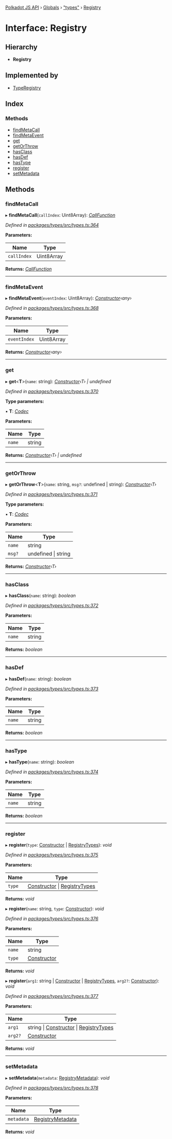 [Polkadot JS API](../README.md) › [Globals](../globals.md) › ["types"](../modules/_types_.md) › [Registry](_types_.registry.md)

# Interface: Registry

## Hierarchy

* **Registry**

## Implemented by

* [TypeRegistry](../classes/_codec_create_registry_.typeregistry.md)

## Index

### Methods

* [findMetaCall](_types_.registry.md#findmetacall)
* [findMetaEvent](_types_.registry.md#findmetaevent)
* [get](_types_.registry.md#get)
* [getOrThrow](_types_.registry.md#getorthrow)
* [hasClass](_types_.registry.md#hasclass)
* [hasDef](_types_.registry.md#hasdef)
* [hasType](_types_.registry.md#hastype)
* [register](_types_.registry.md#register)
* [setMetadata](_types_.registry.md#setmetadata)

## Methods

###  findMetaCall

▸ **findMetaCall**(`callIndex`: Uint8Array): *[CallFunction](_types_.callfunction.md)*

*Defined in [packages/types/src/types.ts:364](https://github.com/polkadot-js/api/blob/1f7b9f7f3/packages/types/src/types.ts#L364)*

**Parameters:**

Name | Type |
------ | ------ |
`callIndex` | Uint8Array |

**Returns:** *[CallFunction](_types_.callfunction.md)*

___

###  findMetaEvent

▸ **findMetaEvent**(`eventIndex`: Uint8Array): *[Constructor](_types_.constructor.md)‹any›*

*Defined in [packages/types/src/types.ts:368](https://github.com/polkadot-js/api/blob/1f7b9f7f3/packages/types/src/types.ts#L368)*

**Parameters:**

Name | Type |
------ | ------ |
`eventIndex` | Uint8Array |

**Returns:** *[Constructor](_types_.constructor.md)‹any›*

___

###  get

▸ **get**<**T**>(`name`: string): *[Constructor](_types_.constructor.md)‹T› | undefined*

*Defined in [packages/types/src/types.ts:370](https://github.com/polkadot-js/api/blob/1f7b9f7f3/packages/types/src/types.ts#L370)*

**Type parameters:**

▪ **T**: *[Codec](_types_.codec.md)*

**Parameters:**

Name | Type |
------ | ------ |
`name` | string |

**Returns:** *[Constructor](_types_.constructor.md)‹T› | undefined*

___

###  getOrThrow

▸ **getOrThrow**<**T**>(`name`: string, `msg?`: undefined | string): *[Constructor](_types_.constructor.md)‹T›*

*Defined in [packages/types/src/types.ts:371](https://github.com/polkadot-js/api/blob/1f7b9f7f3/packages/types/src/types.ts#L371)*

**Type parameters:**

▪ **T**: *[Codec](_types_.codec.md)*

**Parameters:**

Name | Type |
------ | ------ |
`name` | string |
`msg?` | undefined &#124; string |

**Returns:** *[Constructor](_types_.constructor.md)‹T›*

___

###  hasClass

▸ **hasClass**(`name`: string): *boolean*

*Defined in [packages/types/src/types.ts:372](https://github.com/polkadot-js/api/blob/1f7b9f7f3/packages/types/src/types.ts#L372)*

**Parameters:**

Name | Type |
------ | ------ |
`name` | string |

**Returns:** *boolean*

___

###  hasDef

▸ **hasDef**(`name`: string): *boolean*

*Defined in [packages/types/src/types.ts:373](https://github.com/polkadot-js/api/blob/1f7b9f7f3/packages/types/src/types.ts#L373)*

**Parameters:**

Name | Type |
------ | ------ |
`name` | string |

**Returns:** *boolean*

___

###  hasType

▸ **hasType**(`name`: string): *boolean*

*Defined in [packages/types/src/types.ts:374](https://github.com/polkadot-js/api/blob/1f7b9f7f3/packages/types/src/types.ts#L374)*

**Parameters:**

Name | Type |
------ | ------ |
`name` | string |

**Returns:** *boolean*

___

###  register

▸ **register**(`type`: [Constructor](_types_.constructor.md) | [RegistryTypes](../modules/_types_.md#registrytypes)): *void*

*Defined in [packages/types/src/types.ts:375](https://github.com/polkadot-js/api/blob/1f7b9f7f3/packages/types/src/types.ts#L375)*

**Parameters:**

Name | Type |
------ | ------ |
`type` | [Constructor](_types_.constructor.md) &#124; [RegistryTypes](../modules/_types_.md#registrytypes) |

**Returns:** *void*

▸ **register**(`name`: string, `type`: [Constructor](_types_.constructor.md)): *void*

*Defined in [packages/types/src/types.ts:376](https://github.com/polkadot-js/api/blob/1f7b9f7f3/packages/types/src/types.ts#L376)*

**Parameters:**

Name | Type |
------ | ------ |
`name` | string |
`type` | [Constructor](_types_.constructor.md) |

**Returns:** *void*

▸ **register**(`arg1`: string | [Constructor](_types_.constructor.md) | [RegistryTypes](../modules/_types_.md#registrytypes), `arg2?`: [Constructor](_types_.constructor.md)): *void*

*Defined in [packages/types/src/types.ts:377](https://github.com/polkadot-js/api/blob/1f7b9f7f3/packages/types/src/types.ts#L377)*

**Parameters:**

Name | Type |
------ | ------ |
`arg1` | string &#124; [Constructor](_types_.constructor.md) &#124; [RegistryTypes](../modules/_types_.md#registrytypes) |
`arg2?` | [Constructor](_types_.constructor.md) |

**Returns:** *void*

___

###  setMetadata

▸ **setMetadata**(`metadata`: [RegistryMetadata](_types_.registrymetadata.md)): *void*

*Defined in [packages/types/src/types.ts:378](https://github.com/polkadot-js/api/blob/1f7b9f7f3/packages/types/src/types.ts#L378)*

**Parameters:**

Name | Type |
------ | ------ |
`metadata` | [RegistryMetadata](_types_.registrymetadata.md) |

**Returns:** *void*
